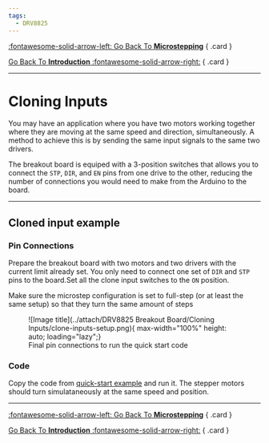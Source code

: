 ```yaml
---
tags:
  - DRV8825
---
```


<div class="grid" markdown>

[:fontawesome-solid-arrow-left: Go Back To __Microstepping__](../DRV8825%20Breakout%20Board/microstepping.md)
{ .card }

[Go Back To __Introduction__ :fontawesome-solid-arrow-right:](../DRV8825%20Breakout%20Board/Introduction.md)
{ .card }

</div>

---
# Cloning Inputs
You may have an application where you have two motors working together where they are moving at the same speed and direction, simultaneously. A method to achieve this is by sending the same input signals to the same two drivers.

The breakout board is equiped with a 3-position switches that allows you to connect the `STP`, `DIR`, and `EN` pins from one drive to the other, reducing the number of connections you would need to make from the Arduino to the board.

---
## Cloned input example
### Pin Connections
Prepare the breakout board with two motors and two drivers with the current limit already set. You only need to connect one set of `DIR` and `STP` pins to the board.Set all the clone input switches to the `ON` position.

Make sure the microstep configuration is set to full-step (or at least the same setup) so that they turn the same amount of steps

<figure markdown="span">
  ![Image title](../attach/DRV8825 Breakout Board/Cloning Inputs/clone-inputs-setup.png){ max-width="100%" height: auto; loading="lazy";}
  <figcaption>Final pin connections to run the quick start code</figcaption>
</figure>

### Code

Copy the code from [quick-start example](../DRV8825%20Breakout%20Board/Quick%20Start.md) and run it. The stepper motors should turn simulataneously at the same speed and position.

---

<div class="grid" markdown>

[:fontawesome-solid-arrow-left: Go Back To __Microstepping__](../DRV8825%20Breakout%20Board/microstepping.md)
{ .card }

[Go Back To __Introduction__ :fontawesome-solid-arrow-right:](../DRV8825%20Breakout%20Board/Introduction.md)
{ .card }

</div>